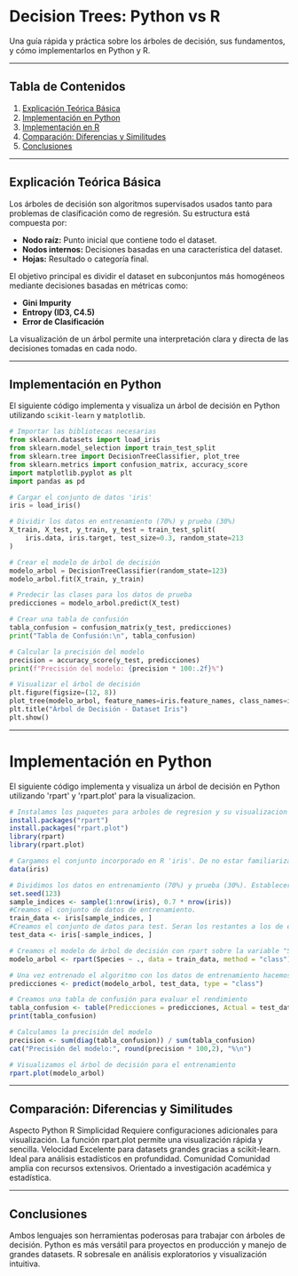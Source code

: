 # Decision Trees: Python vs R

Una guía rápida y práctica sobre los árboles de decisión, sus fundamentos, y cómo implementarlos en Python y R.

---

## Tabla de Contenidos

1. [Explicación Teórica Básica](#explicación-teórica-básica)
2. [Implementación en Python](#implementación-en-python)
3. [Implementación en R](#implementación-en-r)
4. [Comparación: Diferencias y Similitudes](#comparación-diferencias-y-similitudes)
5. [Conclusiones](#conclusiones)

---

## Explicación Teórica Básica

Los árboles de decisión son algoritmos supervisados usados tanto para problemas de clasificación como de regresión. Su estructura está compuesta por:

- **Nodo raíz:** Punto inicial que contiene todo el dataset.
- **Nodos internos:** Decisiones basadas en una característica del dataset.
- **Hojas:** Resultado o categoría final.

El objetivo principal es dividir el dataset en subconjuntos más homogéneos mediante decisiones basadas en métricas como:

- **Gini Impurity**
- **Entropy (ID3, C4.5)**
- **Error de Clasificación**

La visualización de un árbol permite una interpretación clara y directa de las decisiones tomadas en cada nodo.

---

## Implementación en Python

El siguiente código implementa y visualiza un árbol de decisión en Python utilizando `scikit-learn` y `matplotlib`.

```python
# Importar las bibliotecas necesarias
from sklearn.datasets import load_iris
from sklearn.model_selection import train_test_split
from sklearn.tree import DecisionTreeClassifier, plot_tree
from sklearn.metrics import confusion_matrix, accuracy_score
import matplotlib.pyplot as plt
import pandas as pd

# Cargar el conjunto de datos 'iris'
iris = load_iris()

# Dividir los datos en entrenamiento (70%) y prueba (30%)
X_train, X_test, y_train, y_test = train_test_split(
    iris.data, iris.target, test_size=0.3, random_state=213
)

# Crear el modelo de árbol de decisión
modelo_arbol = DecisionTreeClassifier(random_state=123)
modelo_arbol.fit(X_train, y_train)

# Predecir las clases para los datos de prueba
predicciones = modelo_arbol.predict(X_test)

# Crear una tabla de confusión
tabla_confusion = confusion_matrix(y_test, predicciones)
print("Tabla de Confusión:\n", tabla_confusion)

# Calcular la precisión del modelo
precision = accuracy_score(y_test, predicciones)
print(f"Precisión del modelo: {precision * 100:.2f}%")

# Visualizar el árbol de decisión
plt.figure(figsize=(12, 8))
plot_tree(modelo_arbol, feature_names=iris.feature_names, class_names=iris.target_names, filled=True)
plt.title("Árbol de Decisión - Dataset Iris")
plt.show()
```
---
# Implementación en Python
El siguiente código implementa y visualiza un árbol de decisión en Python utilizando 'rpart' y 'rpart.plot' para la visualizacion.
```R
# Instalamos los paquetes para arboles de regresion y su visualizacion
install.packages("rpart")
install.packages("rpart.plot")
library(rpart)
library(rpart.plot)

# Cargamos el conjunto incorporado en R 'iris'. De no estar familiarizado podemos echar un vistazo previamente a la estructura y columnas.
data(iris)

# Dividimos los datos en entrenamiento (70%) y prueba (30%). Estableceremos la semilla en 123 para la reproducibilidad.
set.seed(123)
sample_indices <- sample(1:nrow(iris), 0.7 * nrow(iris))
#Creamos el conjunto de datos de entrenamiento.
train_data <- iris[sample_indices, ]
#Creamos el conjunto de datos para test. Seran los restantes a los de entrenamiento.
test_data <- iris[-sample_indices, ]

# Creamos el modelo de árbol de decisión con rpart sobre la variable "Species" y prediciendo con todas las variables. Especificamos class porque es un problema de clasificacion de una variable categorica.
modelo_arbol <- rpart(Species ~ ., data = train_data, method = "class")

# Una vez entrenado el algoritmo con los datos de entrenamiento hacemos las predicciones con los datos de prueba
predicciones <- predict(modelo_arbol, test_data, type = "class")

# Creamos una tabla de confusión para evaluar el rendimiento
tabla_confusion <- table(Predicciones = predicciones, Actual = test_data$Species)
print(tabla_confusion)

# Calculamos la precisión del modelo
precision <- sum(diag(tabla_confusion)) / sum(tabla_confusion)
cat("Precisión del modelo:", round(precision * 100,2), "%\n")

# Visualizamos el árbol de decisión para el entrenamiento
rpart.plot(modelo_arbol)
```

---
## Comparación: Diferencias y Similitudes
Aspecto	Python	R
Simplicidad	Requiere configuraciones adicionales para visualización.	La función rpart.plot permite una visualización rápida y sencilla.
Velocidad	Excelente para datasets grandes gracias a scikit-learn.	Ideal para análisis estadísticos en profundidad.
Comunidad	Comunidad amplia con recursos extensivos.	Orientado a investigación académica y estadística.

--- 
## Conclusiones
Ambos lenguajes son herramientas poderosas para trabajar con árboles de decisión.
Python es más versátil para proyectos en producción y manejo de grandes datasets.
R sobresale en análisis exploratorios y visualización intuitiva.

